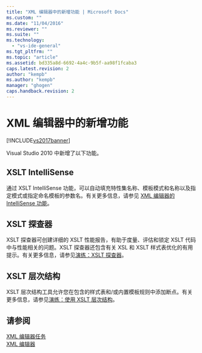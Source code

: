 ```yaml
---
title: "XML 编辑器中的新增功能 | Microsoft Docs"
ms.custom: ""
ms.date: "11/04/2016"
ms.reviewer: ""
ms.suite: ""
ms.technology: 
  - "vs-ide-general"
ms.tgt_pltfrm: ""
ms.topic: "article"
ms.assetid: bd335a8d-6692-4a4c-9b5f-aa98f1fcaba3
caps.latest.revision: 2
author: "kempb"
ms.author: "kempb"
manager: "ghogen"
caps.handback.revision: 2
---
```

# XML 编辑器中的新增功能
[!INCLUDE[vs2017banner](../code-quality/includes/vs2017banner.md)]

Visual Studio 2010 中新增了以下功能。  
  
## XSLT IntelliSense  
 通过 XSLT IntelliSense 功能，可以自动填充特性集名称、模板模式和名称以及指定模式或指定命名模板的参数名。有关更多信息，请参见 [XML 编辑器的 IntelliSense 功能](../xml-tools/xml-editor-intellisense-features.md)。  
  
## XSLT 探查器  
 XSLT 探查器可创建详细的 XSLT 性能报告，有助于度量、评估和锁定 XSLT 代码中与性能相关的问题。XSLT 探查器还包含有关 XSL 和 XSLT 样式表优化的有用提示。有关更多信息，请参见[演练：XSLT 探查器](../xml-tools/walkthrough-xslt-profiler.md)。  
  
## XSLT 层次结构  
 XSLT 层次结构工具允许您在包含的样式表和\/或内置模板规则中添加断点。有关更多信息，请参见[演练：使用 XSLT 层次结构](../xml-tools/walkthrough-using-xslt-hierarchy.md)。  
  
## 请参阅  
 [XML 编辑器任务](../xml-tools/xml-editor-tasks.md)   
 [XML 编辑器](../xml-tools/xml-editor.md)